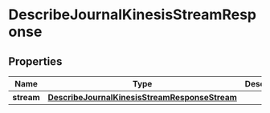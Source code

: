 

# DescribeJournalKinesisStreamResponse


## Properties

| Name | Type | Description | Notes |
|------------ | ------------- | ------------- | -------------|
|**stream** | [**DescribeJournalKinesisStreamResponseStream**](DescribeJournalKinesisStreamResponseStream.md) |  |  [optional] |



